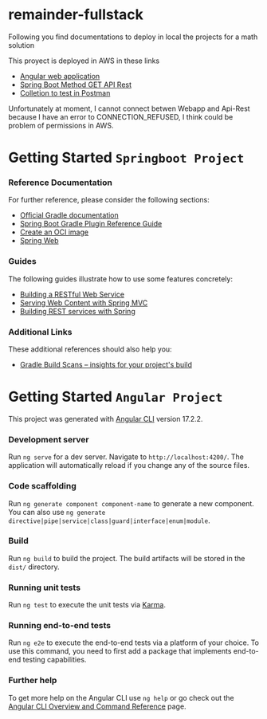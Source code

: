 # remainder-fullstack

Following you find documentations to deploy in local the projects for a math solution 

This proyect is deployed in AWS in these links

* [Angular web application](https://remainder-webapp.s3.us-east-1.amazonaws.com/index.html)
* [Spring Boot Method GET API Rest](http://remainderrestapi-env.eba-epxhcrhd.us-east-1.elasticbeanstalk.com/api/maxK?x=7&y=5&n=12345)
* [Colletion to test in Postman](https://github.com/EmmanuelGaviria25/remainder-fullstack/blob/main/remainder-restapi/Remainder-Rest-APi.postman_collection.json)

Unfortunately at moment, I cannot connect betwen Webapp and Api-Rest because I have an error to CONNECTION_REFUSED, I think could be problem of permissions in AWS.

##

# Getting Started `Springboot Project`

### Reference Documentation
For further reference, please consider the following sections:

* [Official Gradle documentation](https://docs.gradle.org)
* [Spring Boot Gradle Plugin Reference Guide](https://docs.spring.io/spring-boot/docs/3.2.3/gradle-plugin/reference/html/)
* [Create an OCI image](https://docs.spring.io/spring-boot/docs/3.2.3/gradle-plugin/reference/html/#build-image)
* [Spring Web](https://docs.spring.io/spring-boot/docs/3.2.3/reference/htmlsingle/index.html#web)

### Guides
The following guides illustrate how to use some features concretely:

* [Building a RESTful Web Service](https://spring.io/guides/gs/rest-service/)
* [Serving Web Content with Spring MVC](https://spring.io/guides/gs/serving-web-content/)
* [Building REST services with Spring](https://spring.io/guides/tutorials/rest/)

### Additional Links
These additional references should also help you:

* [Gradle Build Scans – insights for your project's build](https://scans.gradle.com#gradle)

##
# Getting Started `Angular Project`

This project was generated with [Angular CLI](https://github.com/angular/angular-cli) version 17.2.2.

### Development server

Run `ng serve` for a dev server. Navigate to `http://localhost:4200/`. The application will automatically reload if you change any of the source files.

### Code scaffolding

Run `ng generate component component-name` to generate a new component. You can also use `ng generate directive|pipe|service|class|guard|interface|enum|module`.

### Build

Run `ng build` to build the project. The build artifacts will be stored in the `dist/` directory.

### Running unit tests

Run `ng test` to execute the unit tests via [Karma](https://karma-runner.github.io).

### Running end-to-end tests

Run `ng e2e` to execute the end-to-end tests via a platform of your choice. To use this command, you need to first add a package that implements end-to-end testing capabilities.

### Further help

To get more help on the Angular CLI use `ng help` or go check out the [Angular CLI Overview and Command Reference](https://angular.io/cli) page.